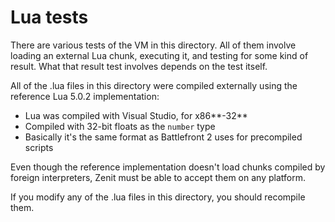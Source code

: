 # Lua tests
There are various tests of the VM in this directory. All of them involve loading an external Lua chunk, executing it, and testing for some kind of result. What that result test involves depends on the test itself.

All of the .lua files in this directory were compiled externally using the reference Lua 5.0.2 implementation:
 * Lua was compiled with Visual Studio, for x86**-32**
 * Compiled with 32-bit floats as the `number` type
 * Basically it's the same format as Battlefront 2 uses for precompiled scripts

Even though the reference implementation doesn't load chunks compiled by foreign interpreters, Zenit must be able to accept them on any platform.

If you modify any of the .lua files in this directory, you should recompile them.
